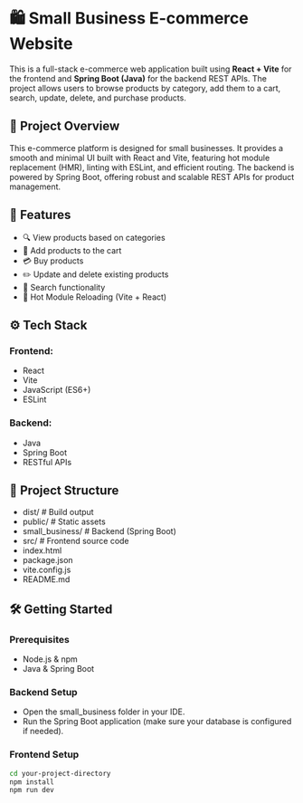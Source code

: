 # 🛍️ Small Business E-commerce Website

This is a full-stack e-commerce web application built using **React + Vite** for the frontend and **Spring Boot (Java)** for the backend REST APIs. The project allows users to browse products by category, add them to a cart, search, update, delete, and purchase products.

## 🚀 Project Overview

This e-commerce platform is designed for small businesses. It provides a smooth and minimal UI built with React and Vite, featuring hot module replacement (HMR), linting with ESLint, and efficient routing. The backend is powered by Spring Boot, offering robust and scalable REST APIs for product management.

## 🧩 Features

- 🔍 View products based on categories
- 🛒 Add products to the cart
- 💳 Buy products
- ✏️ Update and delete existing products
- 🔎 Search functionality
- 🔁 Hot Module Reloading (Vite + React)

## ⚙️ Tech Stack

### Frontend:
- React
- Vite
- JavaScript (ES6+)
- ESLint

### Backend:
- Java
- Spring Boot
- RESTful APIs

## 📁 Project Structure

- dist/ # Build output
- public/ # Static assets
- small_business/ # Backend (Spring Boot)
- src/ # Frontend source code
- index.html
- package.json
- vite.config.js
- README.md


## 🛠️ Getting Started

### Prerequisites
- Node.js & npm
- Java & Spring Boot

### Backend Setup
- Open the small_business folder in your IDE.
- Run the Spring Boot application (make sure your database is configured if needed).

### Frontend Setup
```bash
cd your-project-directory
npm install
npm run dev


